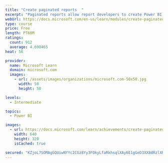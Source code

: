 ```yaml
---
title: "Create paginated reports  "
excerpt: "Paginated reports allow report developers to create Power BI artifacts that have tightly controlled rendering requirements. Paginated reports are ideal for creating sales invoices, receipts, purchase orders, and tabular data. This module will teach you how to create reports, add parameters, and work with tables and charts in paginated reports."
webUrl: https://docs.microsoft.com/en-us/learn/modules/create-paginated-reports-power-bi/
type: course
price: Free
length: PT60M
ratings:
  count: 912
  average: 4.698465
heat: 56

provider:
  name: Microsoft Learn
  domain: microsoft.com
  images:
    - url: /assets/images/organizations/microsoft.com-50x50.jpg
      width: 50
      height: 50

levels:
  - Intermediate

topics:
  - Power BI

images:
  - url: https://docs.microsoft.com/learn/achievements/create-paginated-reports-power-bi-social.png
    width: 640
    height: 320
    isCached: true

secured: "KZjoL7SOMAgGQUiwNYYc2CGz8Yy3FOkyLfaRkhsqlXAy6E1gGeD3XX8dRzlXRCPEjve/3G2+LFiMeR1vzsTPRzPbePtty/ng5KXbD2D8iXmETHyaP+91QE3mopYb69XRWfxlF/WM+rcy01TlYamTrGt7BU8b7o102K5nRi+EmnTT00JCCqZSt+Si+w7CwaXBa/De6BE9C7RCTlmidPVZ2v+glwLco7x6PRl003HhM0exSScdI94VdPz6rKvqvXlkUe3gjj2C/e+uc8W8h82XF6kUWOZ68UsU4tmG767YAPaQPydKvCJEXeGum48DWCGBuCUSgUdBi6lnii5OCEXUC1nkXPAO6foqv9ny1qzVY7k1c/BtJKCuNfqAJO3Kuc+I4I4jkxf0pZaLHNuVzP8uyHkbUTspgfPecOLKyiXMgHE=;KVakE66o0ivd2WQKgasBLw=="
---
```


